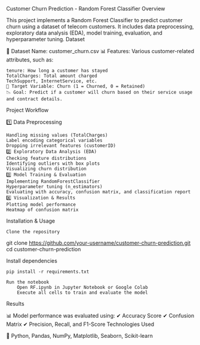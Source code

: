 Customer Churn Prediction - Random Forest Classifier
Overview

This project implements a Random Forest Classifier to predict customer churn using a dataset of telecom customers. It includes data preprocessing, exploratory data analysis (EDA), model training, evaluation, and hyperparameter tuning.
Dataset

📂 Dataset Name: customer_churn.csv
📊 Features: Various customer-related attributes, such as:

    tenure: How long a customer has stayed
    TotalCharges: Total amount charged
    TechSupport, InternetService, etc.
    🎯 Target Variable: Churn (1 = Churned, 0 = Retained)
    📉 Goal: Predict if a customer will churn based on their service usage and contract details.

Project Workflow

1️⃣ Data Preprocessing

    Handling missing values (TotalCharges)
    Label encoding categorical variables
    Dropping irrelevant features (customerID)
    2️⃣ Exploratory Data Analysis (EDA)
    Checking feature distributions
    Identifying outliers with box plots
    Visualizing churn distribution
    3️⃣ Model Training & Evaluation
    Implementing RandomForestClassifier
    Hyperparameter tuning (n_estimators)
    Evaluating with accuracy, confusion matrix, and classification report
    4️⃣ Visualization & Results
    Plotting model performance
    Heatmap of confusion matrix

Installation & Usage

    Clone the repository

git clone https://github.com/your-username/customer-churn-prediction.git
cd customer-churn-prediction

Install dependencies

    pip install -r requirements.txt

    Run the notebook
        Open RF.ipynb in Jupyter Notebook or Google Colab
        Execute all cells to train and evaluate the model

Results

📊 Model performance was evaluated using:
✔ Accuracy Score
✔ Confusion Matrix
✔ Precision, Recall, and F1-Score
Technologies Used

🚀 Python, Pandas, NumPy, Matplotlib, Seaborn, Scikit-learn
